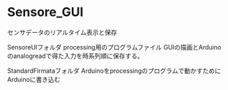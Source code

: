 # Sensore_GUI
センサデータのリアルタイム表示と保存


SensoreUIフォルダ
processing用のプログラムファイル
GUIの描画とArduinoのanalogreadで得た入力を時系列順に保存する。

StandardFirmataフォルダ
Arduinoをprocessingのプログラムで動かすためにArduinoに書き込む
